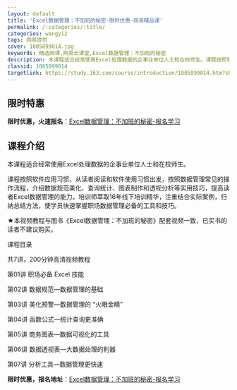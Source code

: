 ```yaml
---
layout: default
title: 'Excel数据管理：不加班的秘密-限时优惠-网易精品课'
permalink: /:categories/:title/
categories: wangyi2
tags: 网易提供
cover: 1005899014.jpg
keywords: 精选网课,网易云课堂,Excel数据管理：不加班的秘密
description: 本课程适合经常使用Excel处理数据的企事业单位人士和在校师生。课程按照软件应用习惯，从读者阅读和软件使用习惯出发，按照
classid: 1005899014
targetlink: https://study.163.com/course/introduction/1005899014.htm?share=1&shareId=1025206652&utm_campaign=share&utm_medium=iphoneShare&utm_source=&utm_u=1025206652
---
```


## 限时特惠

**限时优惠，火速报名**：[Excel数据管理：不加班的秘密-报名学习](https://study.163.com/course/introduction/1005899014.htm?share=1&shareId=1025206652&utm_campaign=share&utm_medium=iphoneShare&utm_source=&utm_u=1025206652)

## 课程介绍

本课程适合经常使用Excel处理数据的企事业单位人士和在校师生。



课程按照软件应用习惯，从读者阅读和软件使用习惯出发，按照数据管理常见的操作流程，介绍数据规范美化、查询统计、图表制作和透视分析等实用技巧，提高读者Excel数据管理的能力。培训师萃取16年线下培训精华，注重结合实际案例，归纳总结方法，使学员快速掌握职场数据管理必备的工具和技巧。



★本视频教程与图书《Excel数据管理：不加班的秘密》配套视频一致，已买书的读者不建议购买。



课程目录



共7讲，200分钟高清视频教程



第01讲   职场必备 Excel 技能



第02讲   数据规范—数据管理的基础



第03讲   美化预警—数据管理的 “火眼金睛”



第04讲   函数公式—统计查询更准确



第05讲   商务图表—数据可视化的工具



第06讲   数据透视表—大数据处理的利器



第07讲   分析工具—数据管理更快速

**限时优惠，报名地址**：[Excel数据管理：不加班的秘密-报名学习](https://study.163.com/course/introduction/1005899014.htm?share=1&shareId=1025206652&utm_campaign=share&utm_medium=iphoneShare&utm_source=&utm_u=1025206652)

